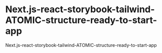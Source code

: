 # Next.js-react-storybook-tailwind-ATOMIC-structure-ready-to-start-app
Next.js-react-storybook-tailwind-ATOMIC-structure-ready-to-start-app
